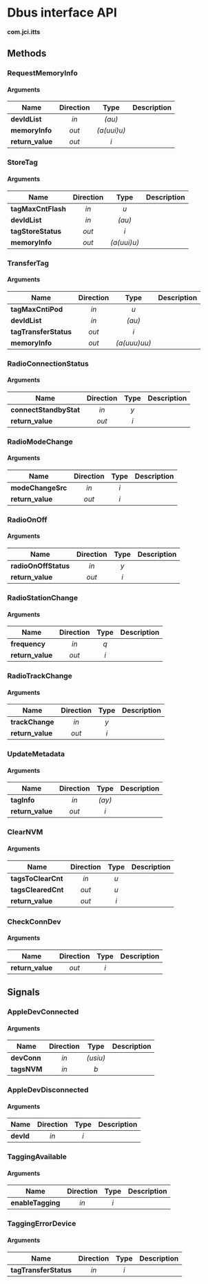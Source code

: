 
# Dbus interface API

**com.jci.itts**


## Methods

### RequestMemoryInfo



#### Arguments

| Name | Direction | Type | Description |
| --- | :---: | :---: | --- |
| **devIdList** | *in* | *(au)* |  |
| **memoryInfo** | *out* | *(a(uui)u)* |  |
| **return\_value** | *out* | *i* |  |


### StoreTag



#### Arguments

| Name | Direction | Type | Description |
| --- | :---: | :---: | --- |
| **tagMaxCntFlash** | *in* | *u* |  |
| **devIdList** | *in* | *(au)* |  |
| **tagStoreStatus** | *out* | *i* |  |
| **memoryInfo** | *out* | *(a(uui)u)* |  |


### TransferTag



#### Arguments

| Name | Direction | Type | Description |
| --- | :---: | :---: | --- |
| **tagMaxCntiPod** | *in* | *u* |  |
| **devIdList** | *in* | *(au)* |  |
| **tagTransferStatus** | *out* | *i* |  |
| **memoryInfo** | *out* | *(a(uuu)uu)* |  |


### RadioConnectionStatus



#### Arguments

| Name | Direction | Type | Description |
| --- | :---: | :---: | --- |
| **connectStandbyStat** | *in* | *y* |  |
| **return\_value** | *out* | *i* |  |


### RadioModeChange



#### Arguments

| Name | Direction | Type | Description |
| --- | :---: | :---: | --- |
| **modeChangeSrc** | *in* | *i* |  |
| **return\_value** | *out* | *i* |  |


### RadioOnOff



#### Arguments

| Name | Direction | Type | Description |
| --- | :---: | :---: | --- |
| **radioOnOffStatus** | *in* | *y* |  |
| **return\_value** | *out* | *i* |  |


### RadioStationChange



#### Arguments

| Name | Direction | Type | Description |
| --- | :---: | :---: | --- |
| **frequency** | *in* | *q* |  |
| **return\_value** | *out* | *i* |  |


### RadioTrackChange



#### Arguments

| Name | Direction | Type | Description |
| --- | :---: | :---: | --- |
| **trackChange** | *in* | *y* |  |
| **return\_value** | *out* | *i* |  |


### UpdateMetadata



#### Arguments

| Name | Direction | Type | Description |
| --- | :---: | :---: | --- |
| **tagInfo** | *in* | *(ay)* |  |
| **return\_value** | *out* | *i* |  |


### ClearNVM



#### Arguments

| Name | Direction | Type | Description |
| --- | :---: | :---: | --- |
| **tagsToClearCnt** | *in* | *u* |  |
| **tagsClearedCnt** | *out* | *u* |  |
| **return\_value** | *out* | *i* |  |


### CheckConnDev



#### Arguments

| Name | Direction | Type | Description |
| --- | :---: | :---: | --- |
| **return\_value** | *out* | *i* |  |



## Signals

### AppleDevConnected



#### Arguments

| Name | Direction | Type | Description |
| --- | :---: | :---: | --- |
| **devConn** | *in* | *(usiu)* |  |
| **tagsNVM** | *in* | *b* |  |


### AppleDevDisconnected



#### Arguments

| Name | Direction | Type | Description |
| --- | :---: | :---: | --- |
| **devId** | *in* | *i* |  |


### TaggingAvailable



#### Arguments

| Name | Direction | Type | Description |
| --- | :---: | :---: | --- |
| **enableTagging** | *in* | *i* |  |


### TaggingErrorDevice



#### Arguments

| Name | Direction | Type | Description |
| --- | :---: | :---: | --- |
| **tagTransferStatus** | *in* | *i* |  |

